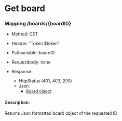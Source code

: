 # Get board

### Mapping /boards/{boardID}

* Method: GET

* Header: "Token $token"

* Pathvariable: boardID

* Requestbody: none

* Response:
    * HttpStatus (401, 403, 200)
    * Json:
        * [Board object](../objects/board.md)

#### Description:

Returns Json formatted board object of the requested ID